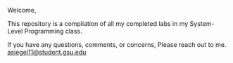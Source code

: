 Welcome,

This repository is a compliation of all my completed labs in my System-Level Programming class.

If you have any questions, comments, or concerns, Please reach out to me.
asiegel11@student.gsu.edu

